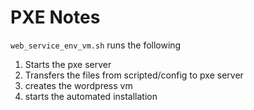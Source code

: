 # PXE Notes
```web_service_env_vm.sh``` runs the following
1. Starts the pxe server
2. Transfers the files from scripted/config to pxe server
3. creates the wordpress vm 
4. starts the automated installation